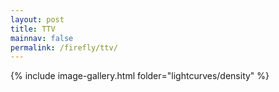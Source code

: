 ```yaml
---
layout: post
title: TTV
mainnav: false
permalink: /firefly/ttv/
---
```



{% include image-gallery.html folder="lightcurves/density" %}